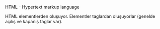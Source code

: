 HTML - Hypertext markup language

HTML elementlerden oluşuyor. Elementler taglardan oluşuyorlar (genelde açılış ve kapanış taglar var).